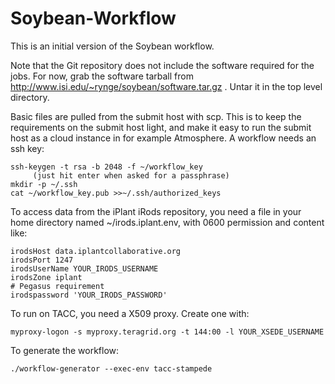 Soybean-Workflow
================

This is an initial version of the Soybean workflow.

Note that the Git repository does not include the software required for
the jobs. For now, grab the software tarball from
http://www.isi.edu/~rynge/soybean/software.tar.gz . Untar it in the 
top level directory.

Basic files are pulled from the submit host with scp. This is to keep
the requirements on the submit host light, and make it easy to run the
submit host as a cloud instance in for example Atmosphere. A workflow
needs an ssh key:

```
ssh-keygen -t rsa -b 2048 -f ~/workflow_key
     (just hit enter when asked for a passphrase)
mkdir -p ~/.ssh
cat ~/workflow_key.pub >>~/.ssh/authorized_keys 
```

To access data from the iPlant iRods repository, you need a file in your
home directory named ~/irods.iplant.env, with 0600 permission and
content like:

```
irodsHost data.iplantcollaborative.org
irodsPort 1247
irodsUserName YOUR_IRODS_USERNAME
irodsZone iplant
# Pegasus requirement
irodspassword 'YOUR_IRODS_PASSWORD'
```

To run on TACC, you need a X509 proxy. Create one with:

    myproxy-logon -s myproxy.teragrid.org -t 144:00 -l YOUR_XSEDE_USERNAME

To generate the workflow:

    ./workflow-generator --exec-env tacc-stampede

